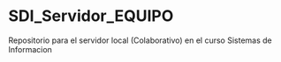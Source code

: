 # SDI_Servidor_EQUIPO
Repositorio para el servidor local (Colaborativo) en el curso Sistemas de Informacion

